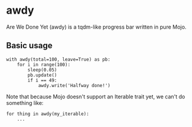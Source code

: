 # awdy
Are We Done Yet (awdy) is a tqdm-like progress bar written in pure Mojo.

## Basic usage
```mojo
with awdy(total=100, leave=True) as pb:
    for i in range(100):
        sleep(0.05)
        pb.update()
        if i == 49:
            awdy.write('Halfway done!')
```
Note that because Mojo doesn't support an Iterable trait yet, we can't do something like:
```mojo
for thing in awdy(my_iterable):
    ...
```
